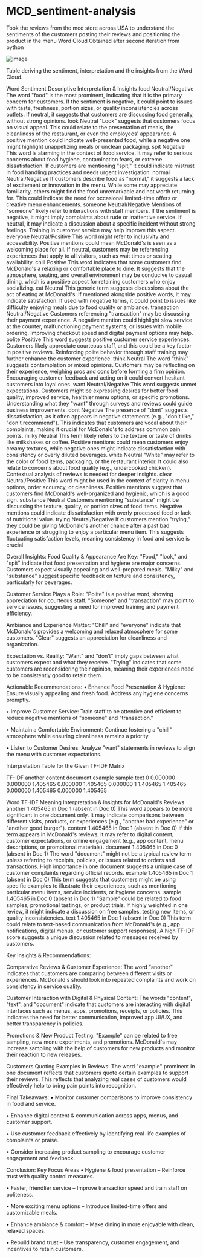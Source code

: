 # MCD_sentiment-analysis
Took the reviews from the mcd store across USA to understand the sentiments of the customers posting their reviews and positioning the product in the menu
Word Cloud Obtained after second iteration from python 

![image](https://github.com/user-attachments/assets/33106377-6b53-4200-8ef3-09ef7cc5eb2e)

 

Table deriving the sentiment, interpretation and the insights from the Word Cloud.

Word	Sentiment	Descriptive Interpretation & Insights
food	Neutral/Negative	The word "food" is the most prominent, indicating that it is the primary concern for customers. If the sentiment is negative, it could point to issues with taste, freshness, portion sizes, or quality inconsistencies across outlets. If neutral, it suggests that customers are discussing food generally, without strong opinions.
look	Neutral	"Look" suggests that customers focus on visual appeal. This could relate to the presentation of meals, the cleanliness of the restaurant, or even the employees' appearance. A positive mention could indicate well-presented food, while a negative one might highlight unappetizing meals or unclean packaging.
spit	Negative	This word is alarming in the context of food service. It may refer to serious concerns about food hygiene, contamination fears, or extreme dissatisfaction. If customers are mentioning "spit," it could indicate mistrust in food handling practices and needs urgent investigation.
normal	Neutral/Negative	If customers describe food as "normal," it suggests a lack of excitement or innovation in the menu. While some may appreciate familiarity, others might find the food unremarkable and not worth returning for. This could indicate the need for occasional limited-time offers or creative menu enhancements.
someone	Neutral/Negative	Mentions of "someone" likely refer to interactions with staff members. If the sentiment is negative, it might imply complaints about rude or inattentive service. If neutral, it may indicate a discussion about a specific incident without strong feelings. Training in customer service may help improve this aspect.
everyone	Neutral/Positive	This word might refer to inclusivity and accessibility. Positive mentions could mean McDonald's is seen as a welcoming place for all. If neutral, customers may be referencing experiences that apply to all visitors, such as wait times or seating availability.
chill	Positive	This word indicates that some customers find McDonald's a relaxing or comfortable place to dine. It suggests that the atmosphere, seating, and overall environment may be conducive to casual dining, which is a positive aspect for retaining customers who enjoy socializing.
eat	Neutral	This generic term suggests discussions about the act of eating at McDonald's. If mentioned alongside positive words, it may indicate satisfaction. If used with negative terms, it could point to issues like difficulty enjoying meals due to food quality or ambiance.
transaction	Neutral/Negative	Customers referencing "transaction" may be discussing their payment experience. A negative mention could highlight slow service at the counter, malfunctioning payment systems, or issues with mobile ordering. Improving checkout speed and digital payment options may help.
polite	Positive	This word suggests positive customer service experiences. Customers likely appreciate courteous staff, and this could be a key factor in positive reviews. Reinforcing polite behavior through staff training may further enhance the customer experience.
think	Neutral	The word "think" suggests contemplation or mixed opinions. Customers may be reflecting on their experience, weighing pros and cons before forming a firm opinion. Encouraging customer feedback and acting on it could convert hesitant customers into loyal ones.
want	Neutral/Negative	This word suggests unmet expectations. Customers might be expressing desires for better food quality, improved service, healthier menu options, or specific promotions. Understanding what they "want" through surveys and reviews could guide business improvements.
dont	Negative	The presence of "dont" suggests dissatisfaction, as it often appears in negative statements (e.g., "don't like," "don't recommend"). This indicates that customers are vocal about their complaints, making it crucial for McDonald's to address common pain points.
milky	Neutral	This term likely refers to the texture or taste of drinks like milkshakes or coffee. Positive mentions could mean customers enjoy creamy textures, while negative ones might indicate dissatisfaction with consistency or overly diluted beverages.
white	Neutral	"White" may refer to the color of food items, packaging, or the restaurant interior. It could also relate to concerns about food quality (e.g., undercooked chicken). Contextual analysis of reviews is needed for deeper insights.
clear	Neutral/Positive	This word might be used in the context of clarity in menu options, order accuracy, or cleanliness. Positive mentions suggest that customers find McDonald's well-organized and hygienic, which is a good sign.
substance	Neutral	Customers mentioning "substance" might be discussing the texture, quality, or portion sizes of food items. Negative mentions could indicate dissatisfaction with overly processed food or lack of nutritional value.
trying	Neutral/Negative	If customers mention "trying," they could be giving McDonald's another chance after a past bad experience or struggling to enjoy a particular menu item. This suggests fluctuating satisfaction levels, meaning consistency in food and service is crucial.


Overall Insights:
Food Quality & Appearance Are Key:
"Food," "look," and "spit" indicate that food presentation and hygiene are major concerns. Customers expect visually appealing and well-prepared meals.
"Milky" and "substance" suggest specific feedback on texture and consistency, particularly for beverages.

Customer Service Plays a Role:
"Polite" is a positive word, showing appreciation for courteous staff.
"Someone" and "transaction" may point to service issues, suggesting a need for improved training and payment efficiency.

Ambiance and Experience Matter:
"Chill" and "everyone" indicate that McDonald's provides a welcoming and relaxed atmosphere for some customers.
"Clear" suggests an appreciation for cleanliness and organization.

Expectation vs. Reality:
"Want" and "don’t" imply gaps between what customers expect and what they receive.
"Trying" indicates that some customers are reconsidering their opinion, meaning their experiences need to be consistently good to retain them.

Actionable Recommendations:
•	Enhance Food Presentation & Hygiene: 
Ensure visually appealing and fresh food. Address any hygiene concerns promptly.

•	Improve Customer Service:
Train staff to be attentive and efficient to reduce negative mentions of "someone" and "transaction."

•	Maintain a Comfortable Environment: 
Continue fostering a "chill" atmosphere while ensuring cleanliness remains a priority.

•	Listen to Customer Desires:
Analyze "want" statements in reviews to align the menu with customer expectations.




Interpretation Table for the Given TF-IDF Matrix

TF-IDF
    another   content  document   example    sample      text
0  0.000000  0.000000  1.405465  0.000000  1.405465  0.000000
1  1.405465  1.405465  0.000000  1.405465  0.000000  1.405465

Word	TF-IDF Meaning	Interpretation & Insights for McDonald's Reviews
another	1.405465 in Doc 1 (absent in Doc 0)	This word appears to be more significant in one document only. It may indicate comparisons between different visits, products, or experiences (e.g., "another bad experience" or "another good burger").
content	1.405465 in Doc 1 (absent in Doc 0)	If this term appears in McDonald's reviews, it may refer to digital content, customer expectations, or online engagement (e.g., app content, menu descriptions, or promotional materials).
document	1.405465 in Doc 0 (absent in Doc 1)	The word "document" might not be a typical review term unless referring to receipts, policies, or issues related to orders and transactions. High importance in one document suggests a unique case of customer complaints regarding official records.
example	1.405465 in Doc 1 (absent in Doc 0)	This term suggests that customers might be using specific examples to illustrate their experiences, such as mentioning particular menu items, service incidents, or hygiene concerns.
sample	1.405465 in Doc 0 (absent in Doc 1)	"Sample" could be related to food samples, promotional tastings, or product trials. If highly weighted in one review, it might indicate a discussion on free samples, testing new items, or quality inconsistencies.
text	1.405465 in Doc 1 (absent in Doc 0)	This term could relate to text-based communication from McDonald's (e.g., app notifications, digital menus, or customer support responses). A high TF-IDF score suggests a unique discussion related to messages received by customers.






Key Insights & Recommendations:

Comparative Reviews & Customer Experience:
The word "another" indicates that customers are comparing between different visits or experiences.
McDonald's should look into repeated complaints and work on consistency in service quality.


Customer Interaction with Digital & Physical Content:
The words "content", "text", and "document" indicate that customers are interacting with digital interfaces such as menus, apps, promotions, receipts, or policies.
This indicates the need for better communication, improved app UI/UX, and better transparency in policies.

Promotions & New Product Testing:
"Example" can be related to free sampling, new menu experiments, and promotions.
McDonald's may increase sampling with the help of customers for new products and monitor their reaction to new releases.

Customers Quoting Examples in Reviews:
The word "example" prominent in one document reflects that customers quote certain examples to support their reviews.
This reflects that analyzing real cases of customers would effectively help to bring pain points into recognition.

Final Takeaways: 
•	Monitor customer comparisons to improve consistency in food and service.

•	Enhance digital content & communication across apps, menus, and customer support.

•	Use customer feedback effectively by identifying real-life examples of complaints or praise.

•	Consider increasing product sampling to encourage customer engagement and feedback.

Conclusion: Key Focus Areas
•	Hygiene & food presentation – Reinforce trust with quality control measures.

•	Faster, friendlier service – Improve transaction speed and train staff on politeness.


•	More exciting menu options – Introduce limited-time offers and customizable meals.

•	Enhance ambiance & comfort – Make dining in more enjoyable with clean, relaxed spaces.


•	Rebuild brand trust – Use transparency, customer engagement, and incentives to retain customers.

